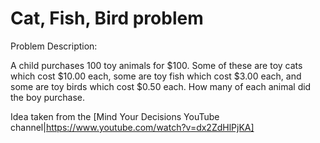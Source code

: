 
# Cat, Fish, Bird problem

Problem Description:

A child purchases 100 toy animals for $100.  Some of these are toy cats
which cost $10.00 each, some are toy fish which cost $3.00 each, and 
some are toy birds which cost $0.50 each.  How many of each animal did
the boy purchase.

Idea taken from the [Mind Your Decisions YouTube channel|https://www.youtube.com/watch?v=dx2ZdHlPjKA]

